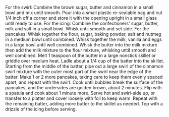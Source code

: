 For the swirl: Combine the brown sugar, butter and cinnamon in a small bowl and mix until smooth. Pour into a small plastic re-sealable bag and cut 1/4 inch off a corner and store it with the opening upright in a small glass until ready to use.
For the icing: Combine the confectioners' sugar, butter, milk and salt in a small bowl. Whisk until smooth and set side. 
For the pancakes: Whisk together the flour, sugar, baking powder, salt and nutmeg in a medium bowl until combined. Whisk together the milk, vanilla and eggs in a large bowl until well combined. Whisk the butter into the milk mixture then add the milk mixture to the flour mixture, whisking until smooth and well combined. 
Melt 1 teaspoon of the butter in a large nonstick skillet or griddle over medium heat. Ladle about a 1/4 cup of the batter into the skillet. Starting from the middle of the batter, pipe out a large swirl of the cinnamon swirl mixture with the outer most part of the swirl near the edge of the batter. Make 1 or 2 more pancakes, taking care to keep them evenly spaced apart, and repeat with the swirl. Cook until bubbles break the surface of the pancakes, and the undersides are golden brown, about 2 minutes. Flip with a spatula and cook about 1 minute more. Serve hot and swirl-side up, or transfer to a platter and cover loosely with foil to keep warm. Repeat with the remaining batter, adding more butter to the skillet as needed. Top with a drizzle of the icing before serving.